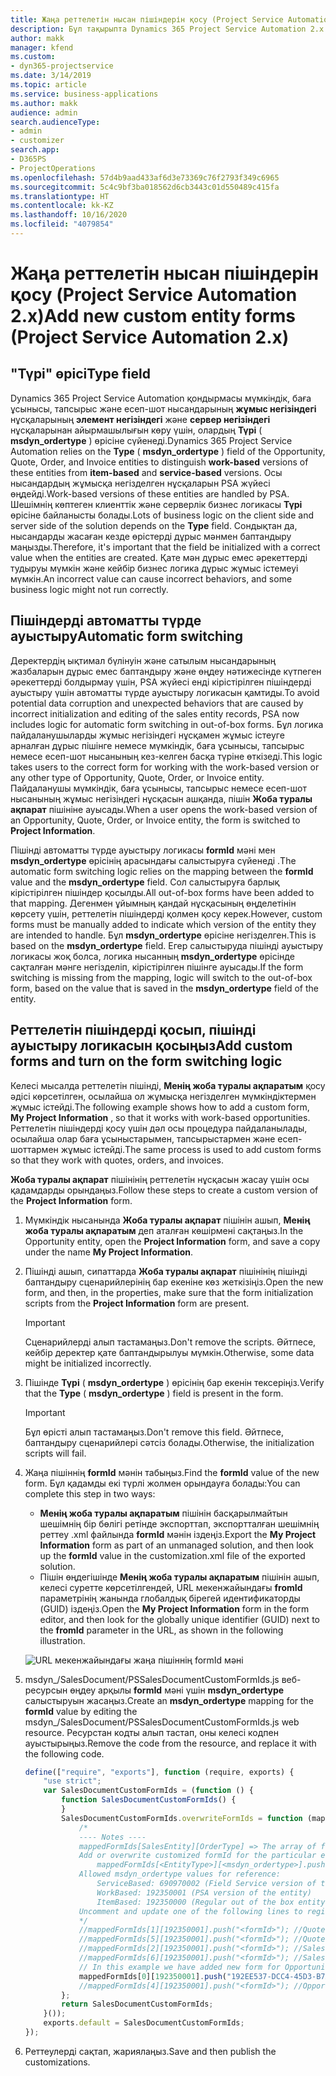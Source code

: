```yaml
---
title: Жаңа реттелетін нысан пішіндерін қосу (Project Service Automation 2.x)
description: Бұл тақырыпта Dynamics 365 Project Service Automation 2.x. нұсқасында мүмкіндіктерге, баға ұсыныстарына, тапсырыстарға немесе есеп-шоттарға реттелетін нысан пішіндерін қосу жолы туралы ақпарат берілген.
author: makk
manager: kfend
ms.custom:
- dyn365-projectservice
ms.date: 3/14/2019
ms.topic: article
ms.service: business-applications
ms.author: makk
audience: admin
search.audienceType:
- admin
- customizer
search.app:
- D365PS
- ProjectOperations
ms.openlocfilehash: 57d4b9aad433af6d3e73369c76f2793f349c6965
ms.sourcegitcommit: 5c4c9bf3ba018562d6cb3443c01d550489c415fa
ms.translationtype: HT
ms.contentlocale: kk-KZ
ms.lasthandoff: 10/16/2020
ms.locfileid: "4079854"
---
```

# <a name="add-new-custom-entity-forms-project-service-automation-2x"></a><span data-ttu-id="c6ca2-103">Жаңа реттелетін нысан пішіндерін қосу (Project Service Automation 2.x)</span><span class="sxs-lookup"><span data-stu-id="c6ca2-103">Add new custom entity forms (Project Service Automation 2.x)</span></span>

## <a name="type-field"></a><span data-ttu-id="c6ca2-104">"Түрі" өрісі</span><span class="sxs-lookup"><span data-stu-id="c6ca2-104">Type field</span></span> 

<span data-ttu-id="c6ca2-105">Dynamics 365 Project Service Automation қондырмасы мүмкіндік, баға ұсынысы, тапсырыс және есеп-шот нысандарының **жұмыс негізіндегі** нұсқаларының **элемент негізіндегі** және **сервер негізіндегі** нұсқаларынан айырмашылығын көру үшін, олардың **Түрі** ( **msdyn\_ordertype** ) өрісіне сүйенеді.</span><span class="sxs-lookup"><span data-stu-id="c6ca2-105">Dynamics 365 Project Service Automation relies on the **Type** ( **msdyn\_ordertype** ) field of the Opportunity, Quote, Order, and Invoice entities to distinguish **work-based** versions of these entities from **item-based** and **service-based** versions.</span></span> <span data-ttu-id="c6ca2-106">Осы нысандардың жұмысқа негізделген нұсқаларын PSA жүйесі өңдейді.</span><span class="sxs-lookup"><span data-stu-id="c6ca2-106">Work-based versions of these entities are handled by PSA.</span></span> <span data-ttu-id="c6ca2-107">Шешімнің көптеген клиенттік және серверлік бизнес логикасы **Түрі** өрісіне байланысты болады.</span><span class="sxs-lookup"><span data-stu-id="c6ca2-107">Lots of business logic on the client side and server side of the solution depends on the **Type** field.</span></span> <span data-ttu-id="c6ca2-108">Сондықтан да, нысандарды жасаған кезде өрістерді дұрыс мәнмен баптандыру маңызды.</span><span class="sxs-lookup"><span data-stu-id="c6ca2-108">Therefore, it's important that the field be initialized with a correct value when the entities are created.</span></span> <span data-ttu-id="c6ca2-109">Қате мән дұрыс емес әрекеттерді тудыруы мүмкін және кейбір бизнес логика дұрыс жұмыс істемеуі мүмкін.</span><span class="sxs-lookup"><span data-stu-id="c6ca2-109">An incorrect value can cause incorrect behaviors, and some business logic might not run correctly.</span></span>

## <a name="automatic-form-switching"></a><span data-ttu-id="c6ca2-110">Пішіндерді автоматты түрде ауыстыру</span><span class="sxs-lookup"><span data-stu-id="c6ca2-110">Automatic form switching</span></span>

<span data-ttu-id="c6ca2-111">Деректердің ықтимал бүлінуін және сатылым нысандарының жазбаларын дұрыс емес баптандыру және өңдеу нәтижесінде күтпеген әрекеттерді болдырмау үшін, PSA жүйесі енді кірістірілген пішіндерді ауыстыру үшін автоматты түрде ауыстыру логикасын қамтиды.</span><span class="sxs-lookup"><span data-stu-id="c6ca2-111">To avoid potential data corruption and unexpected behaviors that are caused by incorrect initialization and editing of the sales entity records, PSA now includes logic for automatic form switching in out-of-box forms.</span></span> <span data-ttu-id="c6ca2-112">Бұл логика пайдаланушыларды жұмыс негізіндегі нұсқамен жұмыс істеуге арналған дұрыс пішінге немесе мүмкіндік, баға ұсынысы, тапсырыс немесе есеп-шот нысанының кез-келген басқа түріне өткізеді.</span><span class="sxs-lookup"><span data-stu-id="c6ca2-112">This logic takes users to the correct form for working with the work-based version or any other type of Opportunity, Quote, Order, or Invoice entity.</span></span> <span data-ttu-id="c6ca2-113">Пайдаланушы мүмкіндік, баға ұсынысы, тапсырыс немесе есеп-шот нысанының жұмыс негізіндегі нұсқасын ашқанда, пішін **Жоба туралы ақпарат** пішініне ауысады.</span><span class="sxs-lookup"><span data-stu-id="c6ca2-113">When a user opens the work-based version of an Opportunity, Quote, Order, or Invoice entity, the form is switched to **Project Information**.</span></span>

<span data-ttu-id="c6ca2-114">Пішінді автоматты түрде ауыстыру логикасы **formId** мәні мен **msdyn\_ordertype** өрісінің арасындағы салыстыруға сүйенеді .</span><span class="sxs-lookup"><span data-stu-id="c6ca2-114">The automatic form switching logic relies on the mapping between the **formId** value and the **msdyn\_ordertype** field.</span></span> <span data-ttu-id="c6ca2-115">Сол салыстыруға барлық кірістірілген пішіндер қосылды.</span><span class="sxs-lookup"><span data-stu-id="c6ca2-115">All out-of-box forms have been added to that mapping.</span></span> <span data-ttu-id="c6ca2-116">Дегенмен ұйымның қандай нұсқасының өңделетінін көрсету үшін, реттелетін пішіндерді қолмен қосу керек.</span><span class="sxs-lookup"><span data-stu-id="c6ca2-116">However, custom forms must be manually added to indicate which version of the entity they are intended to handle.</span></span> <span data-ttu-id="c6ca2-117">Бұл **msdyn\_ordertype** өрісіне негізделген.</span><span class="sxs-lookup"><span data-stu-id="c6ca2-117">This is based on the **msdyn\_ordertype** field.</span></span> <span data-ttu-id="c6ca2-118">Егер салыстыруда пішінді ауыстыру логикасы жоқ болса, логика нысанның **msdyn\_ordertype** өрісінде сақталған мәнге негізделіп, кірістірілген пішінге ауысады.</span><span class="sxs-lookup"><span data-stu-id="c6ca2-118">If the form switching is missing from the mapping, logic will switch to the out-of-box form, based on the value that is saved in the **msdyn\_ordertype** field of the entity.</span></span>

## <a name="add-custom-forms-and-turn-on-the-form-switching-logic"></a><span data-ttu-id="c6ca2-119">Реттелетін пішіндерді қосып, пішінді ауыстыру логикасын қосыңыз</span><span class="sxs-lookup"><span data-stu-id="c6ca2-119">Add custom forms and turn on the form switching logic</span></span>

<span data-ttu-id="c6ca2-120">Келесі мысалда реттелетін пішінді, **Менің жоба туралы ақпаратым** қосу әдісі көрсетілген, осылайша ол жұмысқа негізделген мүмкіндіктермен жұмыс істейді.</span><span class="sxs-lookup"><span data-stu-id="c6ca2-120">The following example shows how to add a custom form, **My Project Information** , so that it works with work-based opportunities.</span></span> <span data-ttu-id="c6ca2-121">Реттелетін пішіндерді қосу үшін дәл осы процедура пайдаланылады, осылайша олар баға ұсыныстарымен, тапсырыстармен және есеп-шоттармен жұмыс істейді.</span><span class="sxs-lookup"><span data-stu-id="c6ca2-121">The same process is used to add custom forms so that they work with quotes, orders, and invoices.</span></span>

<span data-ttu-id="c6ca2-122">**Жоба туралы ақпарат** пішінінің реттелетін нұсқасын жасау үшін осы қадамдарды орындаңыз.</span><span class="sxs-lookup"><span data-stu-id="c6ca2-122">Follow these steps to create a custom version of the **Project Information** form.</span></span>

1. <span data-ttu-id="c6ca2-123">Мүмкіндік нысанында **Жоба туралы ақпарат** пішінін ашып, **Менің жоба туралы ақпаратым** деп аталған көшірмені сақтаңыз.</span><span class="sxs-lookup"><span data-stu-id="c6ca2-123">In the Opportunity entity, open the **Project Information** form, and save a copy under the name **My Project Information**.</span></span>
2. <span data-ttu-id="c6ca2-124">Пішінді ашып, сипаттарда **Жоба туралы ақпарат** пішінінің пішінді баптандыру сценарийлерінің бар екеніне көз жеткізіңіз.</span><span class="sxs-lookup"><span data-stu-id="c6ca2-124">Open the new form, and then, in the properties, make sure that the form initialization scripts from the **Project Information** form are present.</span></span> 

    > [!IMPORTANT]
    > <span data-ttu-id="c6ca2-125">Сценарийлерді алып тастамаңыз.</span><span class="sxs-lookup"><span data-stu-id="c6ca2-125">Don't remove the scripts.</span></span> <span data-ttu-id="c6ca2-126">Әйтпесе, кейбір деректер қате баптандырылуы мүмкін.</span><span class="sxs-lookup"><span data-stu-id="c6ca2-126">Otherwise, some data might be initialized incorrectly.</span></span>

3. <span data-ttu-id="c6ca2-127">Пішінде **Түрі** ( **msdyn\_ordertype** ) өрісінің бар екенін тексеріңіз.</span><span class="sxs-lookup"><span data-stu-id="c6ca2-127">Verify that the **Type** ( **msdyn\_ordertype** ) field is present in the form.</span></span> 

    > [!IMPORTANT]
    > <span data-ttu-id="c6ca2-128">Бұл өрісті алып тастамаңыз.</span><span class="sxs-lookup"><span data-stu-id="c6ca2-128">Don't remove this field.</span></span> <span data-ttu-id="c6ca2-129">Әйтпесе, баптандыру сценарийлері сәтсіз болады.</span><span class="sxs-lookup"><span data-stu-id="c6ca2-129">Otherwise, the initialization scripts will fail.</span></span>

4. <span data-ttu-id="c6ca2-130">Жаңа пішіннің **formId** мәнін табыңыз.</span><span class="sxs-lookup"><span data-stu-id="c6ca2-130">Find the **formId** value of the new form.</span></span> <span data-ttu-id="c6ca2-131">Бұл қадамды екі түрлі жолмен орындауға болады:</span><span class="sxs-lookup"><span data-stu-id="c6ca2-131">You can complete this step in two ways:</span></span>

    - <span data-ttu-id="c6ca2-132">**Менің жоба туралы ақпаратым** пішінін басқарылмайтын шешімнің бір бөлігі ретінде экспорттап, экспортталған шешімнің реттеу .xml файлында **formId** мәнін іздеңіз.</span><span class="sxs-lookup"><span data-stu-id="c6ca2-132">Export the **My Project Information** form as part of an unmanaged solution, and then look up the **formId** value in the customization.xml file of the exported solution.</span></span>
    - <span data-ttu-id="c6ca2-133">Пішін өңдегішінде **Менің жоба туралы ақпаратым** пішінін ашып, келесі суретте көрсетілгендей, URL мекенжайындағы **fromId** параметрінің жанында глобалдық бірегей идентификаторды (GUID) іздеңіз.</span><span class="sxs-lookup"><span data-stu-id="c6ca2-133">Open the **My Project Information** form in the form editor, and then look for the globally unique identifier (GUID) next to the **fromId** parameter in the URL, as shown in the following illustration.</span></span>

    ![URL мекенжайындағы жаңа пішіннің formId мәні](media/how-to-add-custom-forms-in-v2.0.png)

5. <span data-ttu-id="c6ca2-135">msdyn\_/SalesDocument/PSSalesDocumentCustomFormIds.js веб-ресурсын өңдеу арқылы **formId** мәні үшін **msdyn\_ordertype** салыстыруын жасаңыз.</span><span class="sxs-lookup"><span data-stu-id="c6ca2-135">Create an **msdyn\_ordertype** mapping for the **formId** value by editing the msdyn\_/SalesDocument/PSSalesDocumentCustomFormIds.js web resource.</span></span> <span data-ttu-id="c6ca2-136">Ресурстан кодты алып тастап, оны келесі кодпен ауыстырыңыз.</span><span class="sxs-lookup"><span data-stu-id="c6ca2-136">Remove the code from the resource, and replace it with the following code.</span></span>

    ```javascript
    define(["require", "exports"], function (require, exports) {
        "use strict";
        var SalesDocumentCustomFormIds = (function () {
            function SalesDocumentCustomFormIds() {
            }
            SalesDocumentCustomFormIds.overwriteFormIds = function (mappedFormIds) {
                /*
                ---- Notes ----
                mappedFormIds[SalesEntity][OrderType] => The array of forms IDs that support particular entity and order type
                Add or overwrite customized formId for the particular entity and order type by calling:
                    mappedFormIds[<EntityType>][<msdyn_ordertype>].push("<formId>");
                Allowed msdyn_ordertype values for reference:
                    ServiceBased: 690970002 (Field Service version of the entity)
                    WorkBased: 192350001 (PSA version of the entity)
                    ItemBased: 192350000 (Regular out of the box entity)
                Uncomment and update one of the following lines to register custom PSA form for required entity:
                */      
                //mappedFormIds[1][192350001].push("<formId>"); //Quote
                //mappedFormIds[5][192350001].push("<formId>"); //Quote Line
                //mappedFormIds[2][192350001].push("<formId>"); //Sales Order
                //mappedFormIds[6][192350001].push("<formId>"); //Sales Order Line
                // In this example we have added new form for Opportunity
                mappedFormIds[0][192350001].push("192EE537-DCC4-45D3-B7AF-EA694B9113D2"); //Opportunity
                //mappedFormIds[4][192350001].push("<formId>"); //Opportunity Line
            };
            return SalesDocumentCustomFormIds;
        }());
        exports.default = SalesDocumentCustomFormIds;
    });
    ```

6. <span data-ttu-id="c6ca2-137">Реттеулерді сақтап, жариялаңыз.</span><span class="sxs-lookup"><span data-stu-id="c6ca2-137">Save and then publish the customizations.</span></span>
